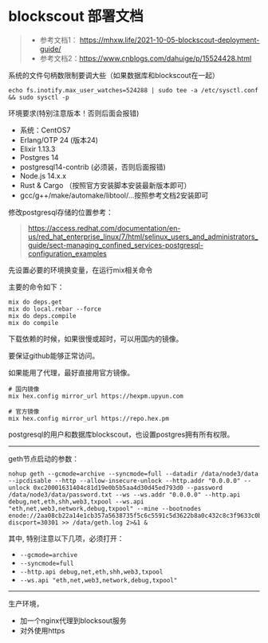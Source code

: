 # blockscout 部署文档

> - 参考文档1： https://mhxw.life/2021-10-05-blockscout-deployment-guide/
> - 参考文档2：https://www.cnblogs.com/dahuige/p/15524428.html


系统的文件句柄数限制要调大些（如果数据库和blockscout在一起）

```shell
echo fs.inotify.max_user_watches=524288 | sudo tee -a /etc/sysctl.conf && sudo sysctl -p
```


环境要求(特别注意版本！否则后面会报错)

- 系统：CentOS7
- Erlang/OTP 24 (版本24)
- Elixir 1.13.3
- Postgres 14 
- postgresql14-contrib (必须装，否则后面报错)
- Node.js 14.x.x 
- Rust & Cargo （按照官方安装脚本安装最新版本即可）
- gcc/g++/make/automake/libtool/...按照参考文档2安装即可

修改postgresql存储的位置参考：
> https://access.redhat.com/documentation/en-us/red_hat_enterprise_linux/7/html/selinux_users_and_administrators_guide/sect-managing_confined_services-postgresql-configuration_examples


先设置必要的环境换变量，在运行mix相关命令

主要的命令如下：

```shell
mix do deps.get
mix do local.rebar --force
mix do deps.compile
mix do compile
```

下载依赖的时候，如果很慢或超时，可以用国内的镜像。

要保证github能够正常访问。

如果能用了代理，最好直接用官方镜像。

```
# 国内镜像
mix hex.config mirror_url https://hexpm.upyun.com

# 官方镜像
mix hex.config mirror_url https://repo.hex.pm
```

postgresql的用户和数据库blockscout，也设置postgres拥有所有权限。


-----

geth节点启动的参数：

```
nohup geth --gcmode=archive --syncmode=full --datadir /data/node3/data --ipcdisable --http --allow-insecure-unlock --http.addr "0.0.0.0" --unlock 0xc20001631404c81d19e0b5b5aa4d30d45ed793d0 --password /data/node3/data/password.txt --ws --ws.addr "0.0.0.0" --http.api debug,net,eth,shh,web3,txpool --ws.api "eth,net,web3,network,debug,txpool" --mine --bootnodes enode://2aa08cb22a14e1cb357a5638735f5c6c5591c5d3622b8a0c432c8c3f9633c0b9d4da44d0fa281ca0b1149bbd7809f8022b0305309902416db651e54ba0682be4@172.16.100.101:0?discport=30301 >> /data/geth.log 2>&1 &

```

其中, 特别注意以下几项，必须打开：

- `--gcmode=archive`
- `--syncmode=full`
- `--http.api debug,net,eth,shh,web3,txpool`
- `--ws.api "eth,net,web3,network,debug,txpool"`


---


生产环境，
- 加一个nginx代理到blocksout服务
- 对外使用https

